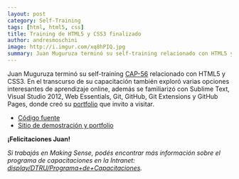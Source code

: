 ```yaml
---
layout: post
category: Self-Training
tags: [html, html5, css]
title: Training de HTML5 y CSS3 finalizado
author: andresmoschini
image: http://i.imgur.com/xq8hPIQ.jpg
summary: Juan Muguruza terminó su self-training relacionado con HTML5 y CSS3.
---
```


Juan Muguruza terminó su self-training [CAP-56](http://jira.makingsense.com/browse/CAP-56) relacionado 
con HTML5 y CSS3. En el transcurso de su capacitación también exploró varias opciones interesantes de 
aprendizaje online, además se familiarizó con Sublime Text, Visual Studio 2012, Web Essentials, Git, GitHub, 
Git Extensions y GitHub Pages, donde creó su [portfolio](http://jsmuguruza.github.io) que invito a visitar. 

* [Código fuente](https://github.com/jsmuguruza/jsmuguruza.github.com)
* [Sitio de demostración y portfolio](http://jsmuguruza.github.io/)


**¡Felicitaciones Juan!**

_Si trabajás en Making Sense, podés encontrar más información sobre el programa de capacitaciones en la Intranet: 
[display/DTRU/Programa+de+Capacitaciones](http://intranet.makingsense.com/display/DTRU/Programa+de+Capacitaciones)._

